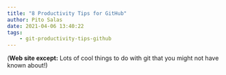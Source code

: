 ```yaml
---
title: "8 Productivity Tips for GitHub"
author: Pito Salas
date: 2021-04-06 13:40:22
tags:
    - git-productivity-tips-github
---
```



(**Web site except:** Lots of cool things to do with git that you might not have known about!) 
